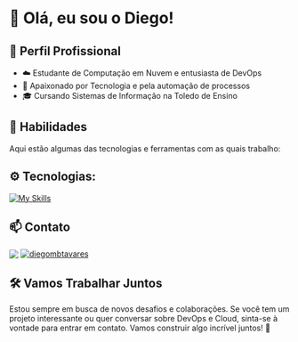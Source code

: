 # 👋 Olá, eu sou o Diego!

## 💼 Perfil Profissional

- ☁️ Estudante de Computação em Nuvem e entusiasta de DevOps
- 🌱 Apaixonado por Tecnologia e pela automação de processos
- 🎓 Cursando Sistemas de Informação na Toledo de Ensino

## 🚀 Habilidades

Aqui estão algumas das tecnologias e ferramentas com as quais trabalho:

## ⚙️ Tecnologias:
[![My Skills](https://skillicons.dev/icons?i=aws,azure,gcp,terraform,linux,py,docker,git,github,cloudflare)](https://skillicons.dev)

## 📫 Contato
<p style="margin-top: 10px;">
  <a href="mailto:diegotavares.infra@gmail.com" target="_blank"><img align="center" src="https://img.shields.io/badge/Gmail-D14836?style=for-the-badge&logo=gmail&logoColor=white"></a>
  <a href="https://linkedin.com/in/diegombtavares" target="blank"><img align="center" src="https://img.shields.io/badge/-LinkedIn-%230077B5?style=for-the-badge&logo=linkedin&logoColor=white" alt="diegombtavares" target="_blank" /></a>
</p>

## 🛠️ Vamos Trabalhar Juntos
Estou sempre em busca de novos desafios e colaborações. Se você tem um projeto interessante ou quer conversar sobre DevOps e Cloud, sinta-se à vontade para entrar em contato. Vamos construir algo incrível juntos! 🌟
